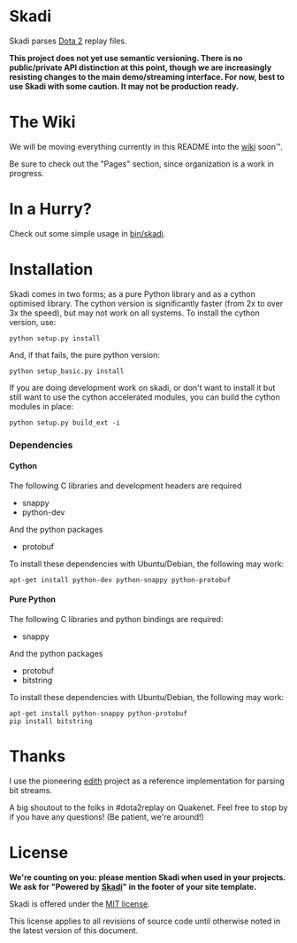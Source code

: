 Skadi
=====

Skadi parses [Dota 2](http://www.dota2.com) replay files.

**This project does not yet use semantic versioning. There is no public/private API distinction at this point, though we are increasingly resisting changes to the main demo/streaming interface. For now, best to use Skadi with some caution. It may not be production ready.**


The Wiki
========

We will be moving everything currently in this README into the [wiki](https://github.com/onethirtyfive/skadi/wiki) soon™.

Be sure to check out the "Pages" section, since organization is a work in progress.


In a Hurry?
===========

Check out some simple usage in [bin/skadi](https://github.com/onethirtyfive/skadi/blob/master/bin/skadi).


Installation
============

Skadi comes in two forms; as a pure Python library and as a cython optimised library. The cython version is significantly faster (from 2x to over 3x the speed), but may not work on all systems. To install the cython version, use:

    python setup.py install

And, if that fails, the pure python version:

    python setup_basic.py install

If you are doing development work on skadi, or don't want to install it but still want to use the cython accelerated modules, you can build the cython modules in place:

    python setup.py build_ext -i

### Dependencies

#### Cython

The following C libraries and development headers are required

 * snappy
 * python-dev

And the python packages

 * protobuf

To install these dependencies with Ubuntu/Debian, the following may work:

    apt-get install python-dev python-snappy python-protobuf

#### Pure Python

The following C libraries and python bindings are required:

 * snappy

And the python packages

 * protobuf
 * bitstring

To install these dependencies with Ubuntu/Debian, the following may work:

    apt-get install python-snappy python-protobuf
    pip install bitstring

Thanks
======

I use the pioneering [edith](https://github.com/dschleck/edith) project as a reference implementation for parsing bit streams.

A big shoutout to the folks in #dota2replay on Quakenet. Feel free to stop by if you have any questions! (Be patient, we're around!)


License
=======

**We're counting on you: please mention Skadi when used in your projects. We ask for "Powered by [Skadi](https://github.com/skadistats/skadi)" in the footer of your site template.**

Skadi is offered under the [MIT license](https://github.com/onethirtyfive/skadi/blob/master/LICENSE).

This license applies to all revisions of source code until otherwise noted in the latest version of this document.
